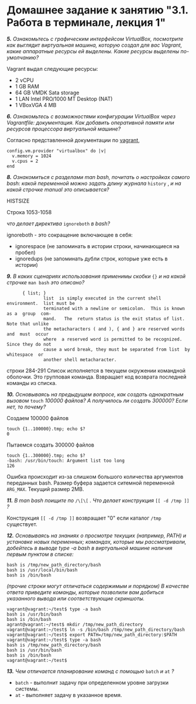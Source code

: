 # Домашнее задание к занятию "3.1. Работа в терминале, лекция 1"

***5.** Ознакомьтесь с графическим интерфейсом VirtualBox, посмотрите как выглядит виртуальная машина, которую создал для вас Vagrant, какие аппаратные ресурсы ей выделены. Какие ресурсы выделены по-умолчанию?*

Vagrant выдал следующие ресурсы:

 - 2 vCPU   
 - 1 GB RAM
 - 64 GB  VMDK Sata storage
 - 1 LAN Intel PRO/1000 MT Desktop (NAT)
 - 1 VBoxVGA 4 MB
 

***6.** Ознакомьтесь с возможностями конфигурации VirtualBox через Vagrantfile: документация. Как добавить оперативной памяти или ресурсов процессора виртуальной машине?*

Согласно представленной документации по [vagrant](https://www.vagrantup.com/docs/providers/virtualbox/configuration),
```
config.vm.provider "virtualbox" do |v|
  v.memory = 1024
  v.cpus = 2
end
```


***8.** Ознакомиться с разделами man bash, почитать о настройках самого bash:*
*какой переменной можно задать длину журнала*  `history` , *и на какой строчке manual это описывается?* 

HISTSIZE

Строка 1053-1058

*что делает директива* `ignoreboth` *в bash?*

ignoreboth - это сокращение включающее в себя:
- ignorespace (не запоминать в истории строки, начинающиеся на пробел)
- ignoredups (не запоминать дубли строк, которые уже есть в истории)


***9.** В каких сценариях использования применимы скобки* `{}` *и на какой строчке* `man bash` *это описано?*

```
      { list; }
              list  is simply executed in the current shell environment.  list must be
              terminated with a newline or semicolon.  This is known as a  group  com‐
              mand.   The  return status is the exit status of list.  Note that unlike
              the metacharacters ( and ), { and } are reserved words  and  must  occur
              where  a reserved word is permitted to be recognized.  Since they do not
              cause a word break, they must be separated from list  by  whitespace  or
              another shell metacharacter.
```
строки 284-291
Список исполняется в текущем окружении командной оболочки. Это групповая команда. Взвращает код возврата последней команды из списка. 

***10.** Основываясь на предыдущем вопросе, как создать однократным вызовом*  `touch` *100000 файлов? А получилось ли создать 300000? Если нет, то почему?*

Создаем 100000 файлов
```
touch {1..100000}.tmp; echo $?
0
```

Пытаемся создать 300000 файлов
```
touch {1..300000}.tmp; echo $?
-bash: /usr/bin/touch: Argument list too long
126
```
Ошибка происходит из-за слишком большого количества аргументов переданных bash. Размер буфера задается ситемной переменной `ARG_MAX`. Текущий размер 2MB.


***11.** В man bash поищите по* `/\[\[` *. Что делает конструкция* `[[ -d /tmp ]]` *?*

Конструкция `[[ -d /tmp ]]` возвращает "0" если каталог `/tmp` существует.


***12.** Основываясь на знаниях о просмотре текущих (например, PATH) и установке новых переменных; командах, которые мы рассматривали, добейтесь в выводе type -a bash в виртуальной машине наличия первым пунктом в списке:*

```
bash is /tmp/new_path_directory/bash
bash is /usr/local/bin/bash
bash is /bin/bash
```

*(прочие строки могут отличаться содержимым и порядком) В качестве ответа приведите команды, которые позволили вам добиться указанного вывода или соответствующие скриншоты.*

```
vagrant@vagrant:~/test$ type -a bash
bash is /usr/bin/bash
bash is /bin/bash
agrant@vagrant:~/test$ mkdir /tmp/new_path_directory
vagrant@vagrant:~/test$ ln -s /bin/bash /tmp/new_path_directory/bash
vagrant@vagrant:~/test$ export PATH=/tmp/new_path_directory:$PATH
vagrant@vagrant:~/test$ type -a bash
bash is /tmp/new_path_directory/bash
bash is /usr/bin/bash
bash is /bin/bash
vagrant@vagrant:~/test$
```


***13.** Чем отличается планирование команд с помощью*  `batch` *и*  `at` *?*

- `batch` - выполнит задачу при определенном уровне загрузки системы.
- `at` - выполняет задачу в указанное время.


